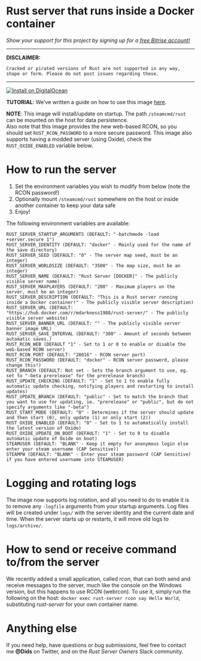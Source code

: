 # Rust server that runs inside a Docker container

*Show your support for this project by signing up for a [free Bitrise account!](https://app.bitrise.io?referrer=02c20c56fa07adcb)*

---

**DISCLAIMER:**
```
Cracked or pirated versions of Rust are not supported in any way, shape or form. Please do not post issues regarding these.
```

---

[![Install on DigitalOcean](http://installer.71m.us/button.svg)](http://installer.71m.us/install?url=https://github.com/didstopia/rust-server)

**TUTORIAL**: We've written a guide on how to use this image [here](http://rust.didscraft.com/rust-server-on-linux-using-docker/).

**NOTE**: This image will install/update on startup. The path ```/steamcmd/rust``` can be mounted on the host for data persistence.  
Also note that this image provides the new web-based RCON, so you should set ```RUST_RCON_PASSWORD``` to a more secure password.
This image also supports having a modded server (using Oxide), check the ```RUST_OXIDE_ENABLED``` variable below.

# How to run the server
1. Set the environment variables you wish to modify from below (note the RCON password!)
2. Optionally mount ```/steamcmd/rust``` somewhere on the host or inside another container to keep your data safe
3. Enjoy!

The following environment variables are available:
```
RUST_SERVER_STARTUP_ARGUMENTS (DEFAULT: "-batchmode -load +server.secure 1")
RUST_SERVER_IDENTITY (DEFAULT: "docker" - Mainly used for the name of the save directory)
RUST_SERVER_SEED (DEFAULT: "0" - The server map seed, must be an integer)
RUST_SERVER_WORLDSIZE (DEFAULT: "3500" - The map size, must be an integer)
RUST_SERVER_NAME (DEFAULT: "Rust Server [DOCKER]" - The publicly visible server name)
RUST_SERVER_MAXPLAYERS (DEFAULT: "200" - Maximum players on the server, must be an integer)
RUST_SERVER_DESCRIPTION (DEFAULT: "This is a Rust server running inside a Docker container!" - The publicly visible server description)
RUST_SERVER_URL (DEFAULT: "https://hub.docker.com/r/mdarkness1988/rust-server/" - The publicly visible server website)
RUST_SERVER_BANNER_URL (DEFAULT: "" - The publicly visible server banner image URL)
RUST_SERVER_SAVE_INTERVAL (DEFAULT: "300" - Amount of seconds between automatic saves.)
RUST_RCON_WEB (DEFAULT "1" - Set to 1 or 0 to enable or disable the web-based RCON server)
RUST_RCON_PORT (DEFAULT: "28016" - RCON server port)
RUST_RCON_PASSWORD (DEFAULT: "docker" - RCON server password, please change this!)
RUST_BRANCH (DEFAULT: Not set - Sets the branch argument to use, eg. set to "-beta prerelease" for the prerelease branch)
RUST_UPDATE_CHECKING (DEFAULT: "1" - Set to 1 to enable fully automatic update checking, notifying players and restarting to install updates)
RUST_UPDATE_BRANCH (DEFAULT: "public" - Set to match the branch that you want to use for updating, ie. "prerelease" or "public", but do not specify arguments like "-beta")
RUST_START_MODE (DEFAULT: "0" - Determines if the server should update and then start (0), only update (1) or only start (2))
RUST_OXIDE_ENABLED (DEFAULT: "0" - Set to 1 to automatically install the latest version of Oxide)
RUST_OXIDE_UPDATE_ON_BOOT (DEFAULT: "1" - Set to 0 to disable automatic update of Oxide on boot)
STEAMUSER (DEFAULT: "BLANK" - Keep it empty for anonymous login else enter your steam username (CAP Sensitive))
STEAMPW (DEFAULT: "BLANK" - Enter your steam password (CAP Sensitive) if you have entered username into STEAMUSER)
```

# Logging and rotating logs

The image now supports log rotation, and all you need to do to enable it is to remove any `-logfile` arguments from your startup arguments.
Log files will be created under `logs/` with the server identity and the current date and time.
When the server starts up or restarts, it will move old logs to `logs/archive/`.

# How to send or receive command to/from the server

We recently added a small application, called *rcon*, that can both send and receive messages to the server, much like the console on the Windows version, but this happens to use RCON (webrcon).
To use it, simply run the following on the host: `docker exec rust-server rcon say Hello World`, substituting *rust-server* for your own container name.

# Anything else

If you need help, have questions or bug submissions, feel free to contact me **@Dids** on Twitter, and on the *Rust Server Owners* Slack community.

